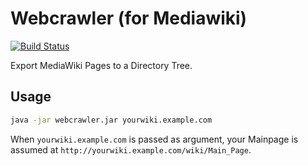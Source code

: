 # Webcrawler (for Mediawiki)
[![Build Status](https://travis-ci.org/bennet0496/mediawiki_webcrawler.svg?branch=master)](https://travis-ci.org/bennet0496/mediawiki_webcrawler)

Export MediaWiki Pages to a Directory Tree.

## Usage
```bash
java -jar webcrawler.jar yourwiki.example.com
```
When `yourwiki.example.com` is passed as argument, your Mainpage is assumed at `http://yourwiki.example.com/wiki/Main_Page`.
